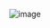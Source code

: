 ![image](https://user-images.githubusercontent.com/74703154/145681732-b12c70ee-db2d-4ca5-8c91-6be8df87f859.png)
